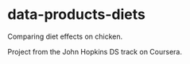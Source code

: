 # data-products-diets

Comparing diet effects on chicken.

Project from the John Hopkins DS track on Coursera.
